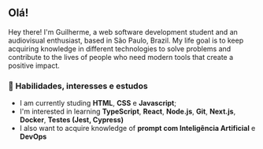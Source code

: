 ## Olá!
Hey there! I'm Guilherme, a web software development student and an audiovisual enthusiast, based in São Paulo, Brazil. My life goal is to keep acquiring knowledge in different technologies to solve problems and contribute to the lives of people who need modern tools that create a positive impact.

### 🧠 Habilidades, interesses e estudos
- I am currently studing **HTML**, **CSS** e **Javascript**;
- I'm interested in learning **TypeScript**, **React**, **Node.js**, **Git**, **Next.js**, **Docker**, **Testes (Jest, Cypress)** 
- I also want to acquire knowledge of **prompt com Inteligência Artificial** e **DevOps**  